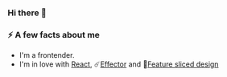 ### Hi there 👋

### ⚡ A few facts about me
 - I'm a frontender.
 - I'm in love with [React](https://github.com/facebook/react), ☄️[Effector](http://github.com/effector) and :wrench:[Feature sliced design](https://feature-sliced.design/)

